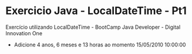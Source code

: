 # Exercicio Java - LocalDateTime - Pt1
Exercício utilizando LocalDateTime - BootCamp Java Developer - Digital Innovation One
- Adicione 4 anos, 6 meses e 13 horas ao momento 15/05/2010 10:00:00